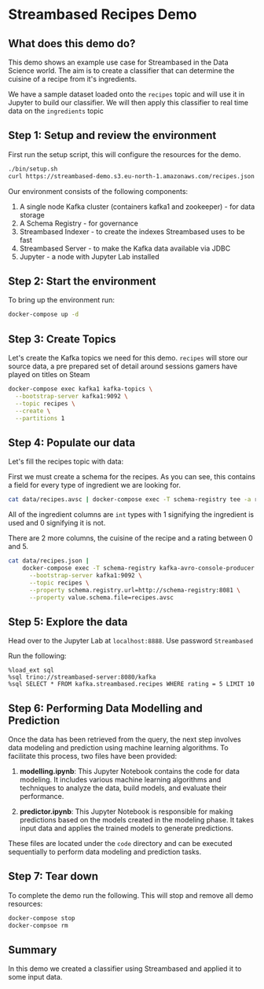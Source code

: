 # Streambased Recipes Demo

## What does this demo do?

This demo shows an example use case for Streambased in the Data Science world. The aim is to create a classifier that 
can determine the cuisine of a recipe from it's ingredients.

We have a sample dataset loaded onto the `recipes` topic and will use it in Jupyter to build our classifier. We will 
then apply this classifier to real time data on the `ingredients` topic


## Step 1: Setup and review the environment

First run the setup script, this will configure the resources for the demo.

```bash
./bin/setup.sh
curl https://streambased-demo.s3.eu-north-1.amazonaws.com/recipes.json -o data/recipes.json
```

Our environment consists of the following components:

1. A single node Kafka cluster (containers kafka1 and zookeeper) - for data storage
2. A Schema Registry - for governance
3. Streambased Indexer - to create the indexes Streambased uses to be fast
4. Streambased Server - to make the Kafka data available via JDBC
5. Jupyter - a node with Jupyter Lab installed

## Step 2: Start the environment

To bring up the environment run:

```bash
docker-compose up -d
```

## Step 3: Create Topics

Let's create the Kafka topics we need for this demo. `recipes` will store our source data, a pre prepared set of 
detail around sessions gamers have played on titles on Steam

```bash
docker-compose exec kafka1 kafka-topics \
  --bootstrap-server kafka1:9092 \
  --topic recipes \
  --create \
  --partitions 1
```

## Step 4: Populate our data

Let's fill the recipes topic with data:

First we must create a schema for the recipes. As you can see, this contains a field for every type of ingredient we 
are looking for.

```bash
cat data/recipes.avsc | docker-compose exec -T schema-registry tee -a recipes.avsc
```

All of the ingredient columns are `int` types with 1 signifying the ingredient is used and 0 signifying it is not. 

There are 2 more columns, the cuisine of the recipe and a rating between 0 and 5.

```bash
cat data/recipes.json |
    docker-compose exec -T schema-registry kafka-avro-console-producer \
      --bootstrap-server kafka1:9092 \
      --topic recipes \
      --property schema.registry.url=http://schema-registry:8081 \
      --property value.schema.file=recipes.avsc
```

## Step 5: Explore the data

Head over to the Jupyter Lab at `localhost:8888`. Use password `Streambased`

Run the following:

```text
%load_ext sql
%sql trino://streambased-server:8080/kafka
%sql SELECT * FROM kafka.streambased.recipes WHERE rating = 5 LIMIT 10
```

## Step 6: Performing Data Modelling and Prediction

Once the data has been retrieved from the query, the next step involves data modeling and prediction using machine learning algorithms. To facilitate this process, two files have been provided:

1. **modelling.ipynb**: This Jupyter Notebook contains the code for data modeling. It includes various machine learning algorithms and techniques to analyze the data, build models, and evaluate their performance.

2. **predictor.ipynb**: This Jupyter Notebook is responsible for making predictions based on the models created in the modeling phase. It takes input data and applies the trained models to generate predictions.

These files are located under the `code` directory and can be executed sequentially to perform data modeling and prediction tasks.


## Step 7: Tear down

To complete the demo run the following. This will stop and remove all demo resources:

```bash
docker-compose stop
docker-compsoe rm
```

## Summary

In this demo we created a classifier using Streambased and applied it to some input data.
